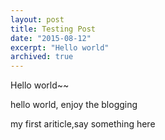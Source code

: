```yaml
---
layout: post
title: Testing Post
date: "2015-08-12"
excerpt: "Hello world"
archived: true
---
```


Hello world~~

hello world, enjoy the blogging
<!-- more -->
<p>my first ariticle,say something here</p>
